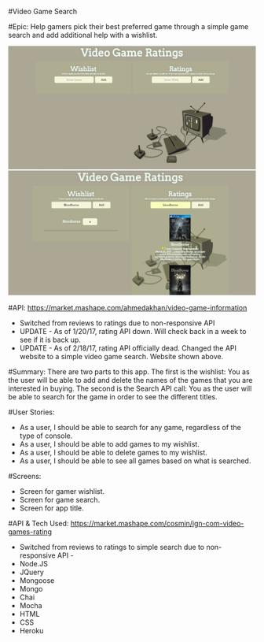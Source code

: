 #Video Game Search

#Epic: 
Help gamers pick their best preferred game through a simple game search and add additional help with a wishlist.

![Screenshots](https://github.com/serenity4eternity786/node-js-capstone/blob/master/node%20capstone%202.PNG)
![Screenshots](https://github.com/serenity4eternity786/node-js-capstone/blob/master/node%20capstone%201.PNG)

#API:
https://market.mashape.com/ahmedakhan/video-game-information
- Switched from reviews to ratings due to non-responsive API
- UPDATE - As of 1/20/17, rating API down. Will check back in a week to see if it is back up.
- UPDATE - As of 2/18/17, rating API officially dead. Changed the API website to a simple video game search. Website shown above.

#Summary:
There are two parts to this app.
The first is the wishlist: You as the user will be able to add and delete the names of the games that you are interested in buying.
The second is the Search API call: You as the user will be able to search for the game in order to see the different titles.

#User Stories:
- As a user, I should be able to search for any game, regardless of the type of console.
- As a user, I should be able to add games to my wishlist.
- As a user, I should be able to delete games to my wishlist.
- As a user, I should be able to see all games based on what is searched.

#Screens:
- Screen for gamer wishlist.
- Screen for game search.
- Screen for app title.

#API & Tech Used:
https://market.mashape.com/cosmin/ign-com-video-games-rating
- Switched from reviews to ratings to simple search due to non-responsive API -
- Node.JS
- JQuery
- Mongoose
- Mongo
- Chai
- Mocha
- HTML
- CSS
- Heroku
 
